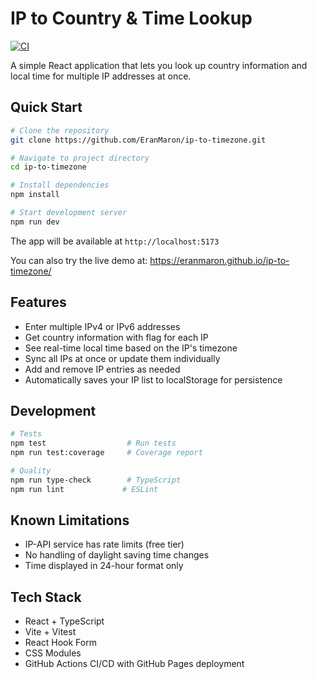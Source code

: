 # IP to Country & Time Lookup

[![CI](https://github.com/EranMaron/ip-to-timezone/actions/workflows/ci.yml/badge.svg)](https://github.com/EranMaron/ip-to-timezone/actions/workflows/ci.yml)

A simple React application that lets you look up country information and local time for multiple IP addresses at once.

## Quick Start

```bash
# Clone the repository
git clone https://github.com/EranMaron/ip-to-timezone.git

# Navigate to project directory
cd ip-to-timezone

# Install dependencies
npm install

# Start development server
npm run dev
```

The app will be available at `http://localhost:5173`

You can also try the live demo at: https://eranmaron.github.io/ip-to-timezone/

## Features

- Enter multiple IPv4 or IPv6 addresses
- Get country information with flag for each IP
- See real-time local time based on the IP's timezone
- Sync all IPs at once or update them individually
- Add and remove IP entries as needed
- Automatically saves your IP list to localStorage for persistence

## Development

```bash
# Tests
npm test                  # Run tests
npm run test:coverage     # Coverage report

# Quality
npm run type-check        # TypeScript
npm run lint             # ESLint
```

## Known Limitations

- IP-API service has rate limits (free tier)
- No handling of daylight saving time changes
- Time displayed in 24-hour format only

## Tech Stack

- React + TypeScript
- Vite + Vitest
- React Hook Form
- CSS Modules
- GitHub Actions CI/CD with GitHub Pages deployment
